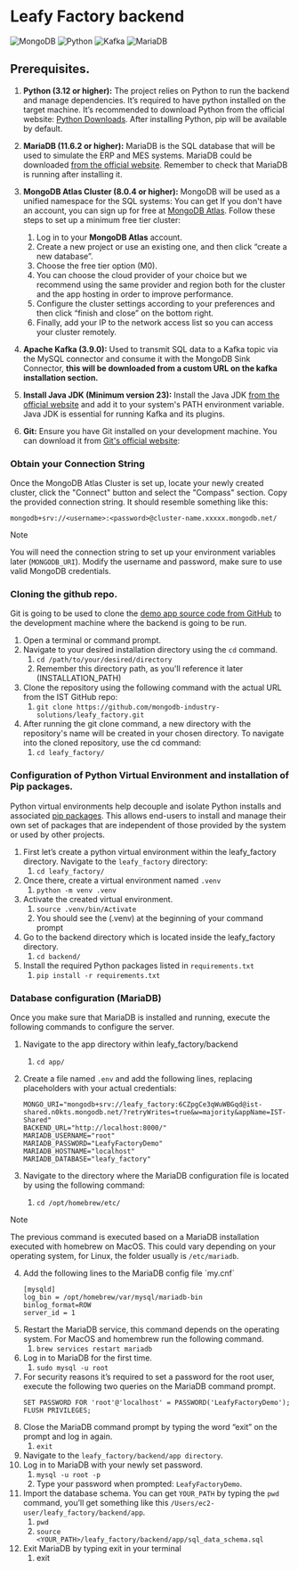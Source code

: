 # Leafy Factory backend

![MongoDB](https://img.shields.io/badge/MongoDB-%234ea94b.svg?style=for-the-badge&logo=mongodb&logoColor=white)
![Python](https://img.shields.io/badge/Python-3776AB.svg?style=for-the-badge&logo=Python&logoColor=white)
![Kafka](https://img.shields.io/badge/Apache%20Kafka-231F20.svg?style=for-the-badge&logo=Apache-Kafka&logoColor=white)
![MariaDB](https://img.shields.io/badge/MariaDB-003545.svg?style=for-the-badge&logo=MariaDB&logoColor=white)

## Prerequisites.

1. **Python (3.12 or higher):** The project relies on Python to run the backend and manage dependencies. It’s required to have python installed on the target machine. It’s recommended to download Python from the official website: [Python Downloads](https://www.python.org/downloads/). After installing Python, pip will be available by default.

2. **MariaDB (11.6.2 or higher):** MariaDB is the SQL database that will be used to simulate the ERP and MES systems. MariaDB could be downloaded [from the official website](https://mariadb.org/download/?t=mariadb&p=mariadb&r=11.6.2). Remember to check that MariaDB is running after installing it.

3. **MongoDB Atlas Cluster (8.0.4 or higher):** MongoDB will be used as a unified namespace for the SQL systems: You can get If you don't have an account, you can sign up for free at [MongoDB Atlas](https://www.mongodb.com/cloud/atlas/register). Follow these steps to set up a minimum free tier cluster:

    1. Log in to your **MongoDB Atlas** account.
    2. Create a new project or use an existing one, and then click “create a new database”.
    3. Choose the free tier option (M0).
    4. You can choose the cloud provider of your choice but we recommend using the same provider and region both for the cluster and the app hosting in order to improve performance.
    5. Configure the cluster settings according to your preferences and then click “finish and close” on the bottom right.
    6. Finally, add your IP to the network access list so you can access your cluster remotely.

4. **Apache Kafka (3.9.0):** Used to transmit SQL data to a Kafka topic via the MySQL connector and consume it with the MongoDB Sink Connector, **this will be downloaded from a custom URL on the kafka installation section.**

5. **Install Java JDK (Minimum version 23):** Install the Java JDK [from the official website](https://www.oracle.com/java/technologies/downloads/) and add it to your system's PATH environment variable. Java JDK is essential for running Kafka and its plugins.

6. **Git:** Ensure you have Git installed on your development machine. You can download it from [Git's official website](https://git-scm.com/downloads):

### Obtain your Connection String
Once the MongoDB Atlas Cluster is set up, locate your newly created cluster, click the "Connect" button and select the "Compass" section. Copy the provided connection string. It should resemble something like this:

```
mongodb+srv://<username>:<password>@cluster-name.xxxxx.mongodb.net/
```

> [!Note]
> You will need the connection string to set up your environment variables later (`MONGODB_URI`).
> Modify the username and password, make sure to use valid MongoDB credentials.

### Cloning the github repo.
Git is going to be used to clone the [demo app source code from GitHub](https://github.com/mongodb-industry-solutions/leafy_factory/tree/dev) to the development machine where the backend is going to be run.

1. Open a terminal or command prompt.
2. Navigate to your desired installation directory using the `cd` command.
    1. `cd /path/to/your/desired/directory`
    2. Remember this directory path, as you'll reference it later (INSTALLATION_PATH)
3. Clone the repository using the following command with the actual URL from the IST GitHub repo:
    1. `git clone https://github.com/mongodb-industry-solutions/leafy_factory.git`
4. After running the git clone command, a new directory with the repository's name will be created in your chosen directory. To navigate into the cloned repository, use the cd command:
    1. `cd leafy_factory/`

### Configuration of Python Virtual Environment and installation of Pip packages.
Python virtual environments help decouple and isolate Python installs and associated [pip packages](https://pypi.org/). This allows end-users to install and manage their own set of packages that are independent of those provided by the system or used by other projects.

1. First let’s create a python virtual environment within the leafy_factory directory. Navigate to the `leafy_factory` directory:
    1. `cd leafy_factory/`
2. Once there, create a virtual environment named `.venv`
    1. `python -m venv .venv`
3. Activate the created virtual environment.
    1. `source .venv/bin/Activate`
    2. You should see the (.venv) at the beginning of your command prompt
4. Go to the backend directory which is located inside the leafy_factory directory.
    1. `cd backend/`
5. Install the required Python packages listed in `requirements.txt`
    1. `pip install -r requirements.txt`

### Database configuration (MariaDB)
Once you make sure that MariaDB is installed and running, execute the following commands to configure the server.

1. Navigate to the app directory within leafy_factory/backend
    1. `cd app/`
2. Create a file named `.env` and add the following lines, replacing placeholders with your actual credentials:

    ```
    MONGO_URI="mongodb+srv://leafy_factory:6CZpgCe3qWuWBGqd@ist-shared.n0kts.mongodb.net/?retryWrites=true&w=majority&appName=IST-Shared"
    BACKEND_URL="http://localhost:8000/"
    MARIADB_USERNAME="root"
    MARIADB_PASSWORD="LeafyFactoryDemo"
    MARIADB_HOSTNAME="localhost"
    MARIADB_DATABASE="leafy_factory"
    ```

3. Navigate to the directory where the MariaDB configuration file is located by using the following command:
    1. `cd /opt/homebrew/etc/`

> [!Note]
> The previous command is executed based on a MariaDB installation executed with homebrew on MacOS. This could vary depending on your operating system, for Linux, the folder usually is `/etc/mariadb`.

4. Add the following lines to the MariaDB config file ´my.cnf´
    ```
    [mysqld]
    log_bin = /opt/homebrew/var/mysql/mariadb-bin
    binlog_format=ROW
    server_id = 1
    ```
5. Restart the MariaDB service, this command depends on the operating system. For MacOS and homembrew run the following command.
    1. `brew services restart mariadb`
6. Log in to MariaDB for the first time.
    1. `sudo mysql -u root`
7. For security reasons it’s required to set a password for the root user, execute the following two queries on the MariaDB command prompt.
    ```
    SET PASSWORD FOR 'root'@'localhost' = PASSWORD('LeafyFactoryDemo');
    FLUSH PRIVILEGES;
    ```
8. Close the MariaDB command prompt by typing the word “exit” on the prompt and log in again.
    1. `exit`
9. Navigate to the `leafy_factory/backend/app directory`.
10. Log in to MariaDB with your newly set password.
    1. `mysql -u root -p`
    2. Type your password when prompted: `LeafyFactoryDemo`.
11. Import the database schema. You can get `YOUR_PATH` by typing the `pwd` command, you’ll get something like this `/Users/ec2-user/leafy_factory/backend/app`.
    1. `pwd`
    2. `source <YOUR_PATH>/leafy_factory/backend/app/sql_data_schema.sql`
12. Exit MariaDB by typing exit in your terminal
    1. exit